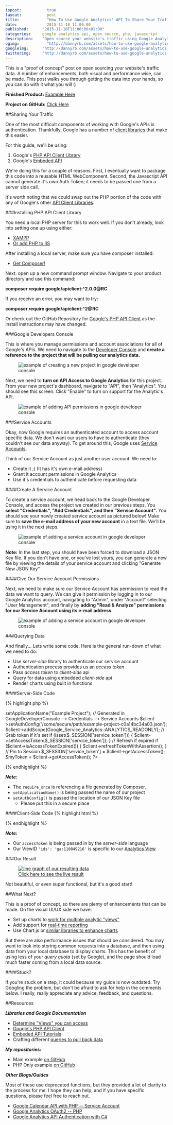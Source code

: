 ```yaml
---
ispost: 		  true
layout: 		  post
title:  		  "How To Use Google Analytics' API To Share Your Traffic"
date:   		  2015-11-10 11:00:00
published:	 	"2015-11-10T11:00:00+01:00"
categories: 	google analytics api, open source, php, javascript
description: 	"Open source your website's traffic using Google Analytics, service accounts, and Google's new Embedded API server-side authentication methods."
ogimg: 			  "http://dannyrb.com/assets/how-to-use-google-analytics-api-to-share-your-traffic/fb-final.png"
googleimg: 		"http://dannyrb.com/assets/how-to-use-google-analytics-api-to-share-your-traffic/fb-final.png"
twitterimg: 	"http://dannyrb.com/assets/how-to-use-google-analytics-api-to-share-your-traffic/fb-final.png"
---
```


This is a "proof of concept" post on open sourcing your website's traffic data. A number of enhancements, both visual and performance wise, can be made. This post walks you through getting the data into your hands, so you can do with it what you will (:

**Finished Product:** [Example Here](http://dannyrb.com/traffic/)

**Project on GitHub:** [Click Here](https://github.com/csengineer13/google-analytics-traffic)


##Sharing Your Traffic

One of the most difficult components of working with Google's APIs is authentication. Thankfully, Google has a number of [client libraries](https://developers.google.com/discovery/libraries?hl=en) that make this easier.

For this guide, we'll be using:

1. Google's [PHP API Client Library](https://developers.google.com/api-client-library/php/)
2. Google's [Embeded API](https://ga-dev-tools.appspot.com/embed-api/server-side-authorization/)

We're doing this for a couple of reasons. First, I eventually want to package this code into a reusable HTML WebComponent. Second, the Javascript API cannot generate it's own Auth Token; it needs to be passed one from a server side call.

It's worth noting that we could swap out the PHP portion of the code with any of Google's other [API Client Libraries](https://developers.google.com/discovery/libraries?hl=en).


###Installing PHP API Client Library

You need a local PHP server for this to work well. If you don't already, look into setting one up using either:

- [XAMPP](https://www.apachefriends.org/index.html)
- [Or add PHP to IIS](http://php.iis.net/)

After installing a local server, make sure you have composer installed:

- [Get Composer!](https://getcomposer.org/doc/00-intro.md)

Next. open up a new command prompt window. Navigate to your product directory and use this command:

**composer require google/apiclient:^2.0.0@RC**

If you receive an error, you may want to try:

**composer require google/apiclient:^2@RC**

Or check out the GitHub Repository for [Google's PHP API Client](https://github.com/google/google-api-php-client) as the install instructions may have changed.



###Google Developers Console

This is where you manage permissions and account associations for all of Google's APIs. We need to navigate to the [Developer Console](https://console.developers.google.com/project) and **create a reference to the project that will be pulling our analytics data.**

<figure class="w-1 pad-me">
		<img src="{{ page.url  | replace:'/posts/','/' | prepend: '/assets' }}create-project-google-dev-console.png"  alt="example of creating a new project in google developer console" />
</figure>

Next, we need to **turn on API Access to Google Analytics** for this project. From your new project's dashboard, navigate to "API", then "Analytics". You should see this screen. Click "Enable" to turn on support for the Analytic's API.

<figure class="w-1 pad-me">
		<img src="{{ page.url  | replace:'/posts/','/' | prepend: '/assets' }}enable-api-google-dev-console.png"  alt="example of adding API permissions in google developer console" />
</figure>



###Service Accounts

Okay, now Google requires an authenticated account to access account specific data. We don't want our users to have to authenticate (they couldn't see our data anyway). To get around this, Google uses [Service Accounts](https://developers.google.com/identity/protocols/OAuth2ServiceAccount).

Think of our Service Account as just another user account. We need to:

- Create it ;)  (It has it's own e-mail address)
- Grant it account permissions in Google Analytics
- Use it's credentials to authenticate before requesting data

####Create A Service Account

To create a service account, we head back to the Google Developer Console, and access the project we created in our previous steps. You **select "Credentials", "Add Credentials", and then "Service Account".** You should see your newly created service account as pictured below! Make sure to **save the e-mail address of your new account** in a text file. We'll be using it in the next steps.

<figure class="w-1 pad-me">
		<img src="{{ page.url  | replace:'/posts/','/' | prepend: '/assets' }}add-service-account-google-dev-console.png"  alt="example of adding a service account in google developer console" />
</figure>

**Note:** In the last step, you should have been forced to download a JSON Key file. If you don't have one, or you've lost yours, you can generate a new file by viewing the details of your service account and clicking "Generate New JSON Key"


####Give Our Service Account Permissions

Next, we need to make sure our Service Account has permission to read the data we want to query. We can give it permission by logging in to our Google Analytics account, navigating to "Admin", under "Account" selecting "User Management", and finally by **adding "Read &amp; Analyze" permissions for our Service Account using its e-mail address.**

<figure class="w-1 pad-me">
		<img src="{{ page.url  | replace:'/posts/','/' | prepend: '/assets' }}add-permisions.png"  alt="example of adding a service account in google developer console" />
</figure>



###Querying Data

And finally... Lets write some code. Here is the general run-down of what we need to do:

- Use _server-side_ library to authenticate our service account
- Authentication process provides us an _access token_
- Pass _access token_ to _client-side_ api
- Query for data using embedded _client-side_ api
- Render charts using built in functions


####Server-Side Code

{% highlight php %}
<?php
// MUST be using composer
require_once '/path/to/vendor/autoload.php';
session_start();	 	

$client = new Google_Client();	 	
// Name of proj in GoogleDeveloperConsole
$client->setApplicationName("Example Project");

// Generated in GoogleDeveloperConsole --> Credentials --> Service Accounts
$client->setAuthConfig('/some/secure/path/example-project-c0a14bc34a03.json');
$client->addScope(Google_Service_Analytics::ANALYTICS_READONLY);

// Grab token if it's set
if (isset($_SESSION['service_token'])) {
 	$client->setAccessToken($_SESSION['service_token']);
}

// Refresh if expired
if ($client->isAccessTokenExpired()) {
	$client->refreshTokenWithAssertion();
}

// Pin to Session
$_SESSION['service_token'] = $client->getAccessToken();

$myToken = $client->getAccessToken();
?>
{% endhighlight %}

**_Note:_**

- The `require_once` is referencing a file generated by Composer. 
- `setApplicationName()` is being passed the name of our project
- `setAuthConfig()` is passed the location of our JSON Key file
	- Please put this in a secure place


####Client-Side Code
{% highlight html %}
<body>
<!-- Load Google's Embed API Library -->
<script>
(function(w,d,s,g,js,fs){
g=w.gapi||(w.gapi={});g.analytics={q:[],ready:function(f){this.q.push(f);}};
js=d.createElement(s);fs=d.getElementsByTagName(s)[0];
js.src='https://apis.google.com/js/platform.js';
fs.parentNode.insertBefore(js,fs);js.onload=function(){g.load('analytics');};
}(window,document,'script'));
</script>

<div id="chart-1-container"></div>

<script>
gapi.analytics.ready(function() {

  /**
   * Authorize the user with an access token obtained server side.
   */
  gapi.analytics.auth.authorize({
    'serverAuth': {
      'access_token': '<?php print_r($myToken["access_token"]); ?>'
    }
  });

  /**
   * Creates a new DataChart instance showing sessions over the past 30 days.
   * It will be rendered inside an element with the id "chart-1-container".
   */
  var dataChart1 = new gapi.analytics.googleCharts.DataChart({
    query: {
      'ids': 'ga:110849216', 			// THIS NEEDS TO BE A VIEW
      'start-date': '30daysAgo',		// THAT YOUR SERVICE ACCOUNT HAS
      'end-date': 'yesterday',			// ACCESS TO
      'metrics': 'ga:sessions,ga:users',
      'dimensions': 'ga:date'
    },
    chart: {
      'container': 'chart-1-container',
      'type': 'LINE',
      'options': {
        'width': '100%'
      }
    }
  });
  dataChart1.execute();
});
</script>
</body>
{% endhighlight %}

**_Note:_**

- Our `accessToken` is being passed in by the _server-side_ language
- Our ViewID `'ids': 'ga:110849216'` is specific to our <a href="{{ page.url  | replace:'/posts/','/' | prepend: '/assets' }}find-view-id.png">Analytics View</a>

###Our Result

<figure class="w-1 pad-me">
	<a href="http://dannyrb.com/traffic/">
		<img src="{{ page.url  | replace:'/posts/','/' | prepend: '/assets' }}example-graph.png"  alt="line graph of our resulting data" />
		<figcaption>Click here to see the live result</figcaption>
	</a>
</figure>

Not beautiful, or even super functional, but it's a good start!

##What Next?

This is a proof of concept, so there are plenty of enhancements that can be made. On the visual UI/UX side we have:

- Set up charts to [work for multiple analytic "views"](https://ga-dev-tools.appspot.com/embed-api/multiple-views/)
- Add support for [real-time reporting](https://developers.google.com/analytics/devguides/reporting/realtime/v3/)
- Use Chart.js or [similar libraries to enhance charts](https://ga-dev-tools.appspot.com/embed-api/third-party-visualizations/)

But there are also performance issues that should be considered. You may want to look into storing common requests into a database, and then using data from your local database to display charts. This has the benefit of using less of your _query quota_ (set by Google), and the page should load much faster coming from a local data source.

####Stuck?

If you're stuck on a step, it could because my guide is now outdated. Try Googling the problem, but don't be afraid to ask for help in the comments below. I really, really appreciate any advice, feedback, and questions.


##Resources

**_Libraries and Google Documentation_**

- [Determine "Views" you can access](https://developers.google.com/analytics/devguides/config/mgmt/v3/mgmtReference/management/profiles/list?hl=en#try-it)
- [Google's PHP API Client](https://github.com/google/google-api-php-client)
- [Embeded API Tutorials](https://ga-dev-tools.appspot.com/embed-api/)
- Crafting different [queries to pull back data](https://ga-dev-tools.appspot.com/query-explorer/)


**_My repositories:_**

- Main example [on GitHub](https://github.com/csengineer13/google-analytics-traffic/blob/master/index.php)
- PHP Only example [on GitHub](https://github.com/csengineer13/google-analytics-traffic/blob/master/examples/php-only-data-query.php)

**_Other Blogs/Guides_**

Most of these use deprecated functions, but they provided a lot of clarity to the process for me. I hope they can help, and if you have specific questions, please feel free to reach out.

- [Google Calendar API with PHP -- Service Account](http://www.daimto.com/google-calendar-api-with-php-service-account/)
- [Google Analytics OAuth2 -- PHP](http://www.daimto.com/google-oauth2-php/)
- [Google Analytics API Authentication with C#](http://www.daimto.com/googleanalytics-authentication-csharp/)